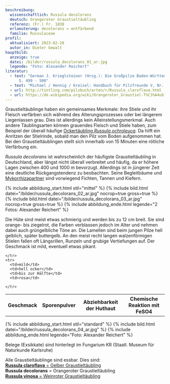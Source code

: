 ```yaml
---
beschreibung:
  wissenschaftlich: Russula decolorans
  deutsch: Orangeroter Graustieltäubling
  referenz: (Fr.) Fr. 1838
  erlaeuterung: decolorans = entfärbend
  familie: Russulaceae
profil:
  aktualisiert: 2023-02-28
  autor_in: Dieter Gewalt
hauptbild:
  anzeige: true
  datei: /bilder/russula_decolorans_01_ar.jpg
  legende: "Foto: Alexander Reichert"
literatur:
  - text: "German J. Krieglsteiner (Hrsg.): Die Großpilze Baden-Württembergs Band 2
      S. 499 - 500"
  - text: "Michael / Hennig / Kreisel: Handbuch für Pilzfreunde V, Nr. 105"
  - url: http://tintling.com/pilzbuch/arten/r/Russula_claroflava.html
  - url: https://de.wikipedia.org/wiki/Orangeroter_Graustiel-T%C3%A4ubling
---
```

Graustieltäublinge haben ein gemeinsames Merkmale: ihre Stiele und ihr Fleisch verfärben sich während des Alterungsprozesses oder bei längerem Liegenlassen grau. Dies ist allerdings kein Alleinstellungsmerkmal. Auch andere Täublingsarten können grauendes Fleisch und Stiele haben, zum Beispiel der überall häufige [Ockertäubling *Russula ochroleuca*](/pilze/russula-ochroleuca-ockertäubling). Da hilft ein Anritzen der Stielrinde, sobald man den Pilz vom Boden aufgenommen hat. Bei den Graustieltäublingen stellt sich innerhalb von 15 Minuten eine rötliche Verfärbung ein. 

*Russula decolorans* ist wahrscheinlich der häufigste Graustieltäubling in Deutschland, aber längst nicht überall verbreitet und häufig, da er höhere Lagen zwischen 400 und 1000 m bevorzugt. Allerdings ist in jüngerer Zeit eine deutliche Rückgangstendenz zu beobachten. Seine Begleitbäume und [Mykorrhizapartner](Mykorrhiza "Glossar") sind vorwiegend Fichten, Tannen und Kiefern.

{% include abbildung_start.html stil="mittel" %}
{% include bild.html datei="/bilder/russula_decolorans_02_ar.jpg" nocrop=true gross=true %}
{% include bild.html datei="/bilder/russula_decolorans_03_ar.jpg" nocrop=true gross=true %}
{% include abbildung_ende.html legende="2 Fotos: Alexander Reichert" %}

Die Hüte sind meist etwas schmierig und werden bis zu 12 cm breit. Sie sind orange- bis ziegelrot, die Farben verblassen jedoch im Alter und nehmen dabei auch grüngelbliche Töne an. Die Lamellen sind beim jungen Pilze hell gelblich, später buttergelb. An den meist recht langen walzenförmigen Stielen fallen oft Längsrillen, Runzeln und grubige Vertiefungen auf. Der Geschmack ist mild, eventuell etwas pikant.

<div class="table-responsive">
  <table class="table taeubling">
    <tr>
      <th rowspan="2">Geschmack</th>
      <th rowspan="2">Sporenpulver</th>
      <th rowspan="2">Abziehbarkeit der Huthaut</th>
      <th colspan="3" class="text-center">Chemische Reaktion mit FeSO4</th>
    </tr>
    <tr>    
      
    </tr>
    <tr>
      <td>mild</td>
      <td>hell ocker</td>
      <td>bis zur Hälfte</td>
      <td>rosa</td>
       
    </tr>
  </table>
</div>

{% include abbildung_start.html stil="standard" %}
{% include bild.html datei="/bilder/russula_decolorans_04_ar.jpg" %}
{% include abbildung_ende.html legende="Foto: Alexander Reichert" %}

Belege (Exsikkate) sind hinterlegt im Fungarium KR (Staatl. Museum für Naturkunde Karlsruhe)

Alle Graustieltäublinge sind essbar. Dies sind:\
[**Russula claroflava** = Gelber Graustieltäubling](/pilze/russula-claroflava-gelber-graustieltäubling)\
**Russula decolorans** = Orangeroter Graustieltäubling\
[**Russula vinosa** = Weinroter Graustieltäubling](/pilze/russula-vinosa-weinroter-graustieltäubling)